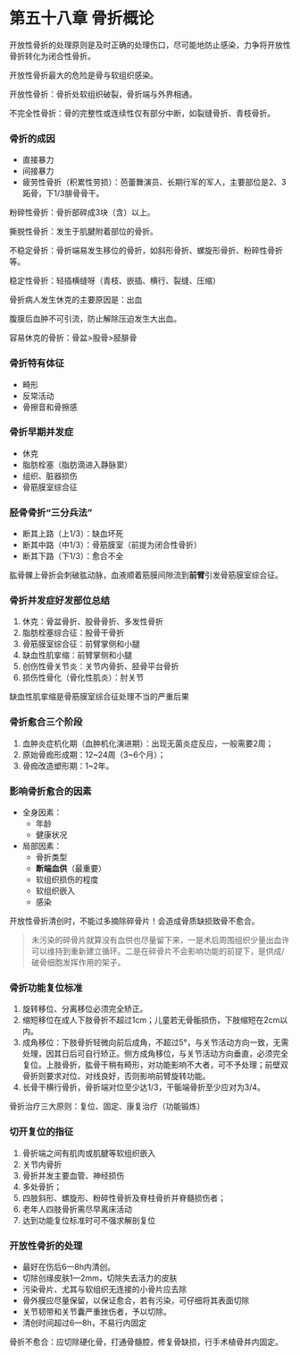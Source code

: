 # 第五十八章 骨折概论

开放性骨折的处理原则是及时正确的处理伤口，尽可能地防止感染，力争将开放性骨折转化为闭合性骨折。

开放性骨折最大的危险是骨与软组织感染。

开放性骨折：骨折处软组织破裂，骨折端与外界相通。

不完全性骨折：骨的完整性或连续性仅有部分中断，如裂缝骨折、青枝骨折。

### 骨折的成因

- 直接暴力
- 间接暴力
- 疲劳性骨折（积累性劳损）：芭蕾舞演员、长期行军的军人，主要部位是2、3跖骨，下1/3腓骨骨干。

粉碎性骨折：骨折部碎成3块（含）以上。

撕脱性骨折：发生于肌腱附着部位的骨折。

不稳定骨折：骨折端易发生移位的骨折，如斜形骨折、螺旋形骨折、粉碎性骨折等。

稳定性骨折：轻插横缝呀（青枝、嵌插、横行、裂缝、压缩）

骨折病人发生休克的主要原因是：出血

腹膜后血肿不可引流，防止解除压迫发生大出血。

容易休克的骨折：骨盆>股骨>胫腓骨

### 骨折特有体征

- 畸形
- 反常活动
- 骨擦音和骨擦感

### 骨折早期并发症

- 休克
- 脂肪栓塞（脂肪滴进入静脉窦）
- 组织、脏器损伤
- 骨筋膜室综合征

### 胫骨骨折“三分兵法”

- 断其上路（上1/3）：缺血坏死
- 断其中路（中1/3）：骨筋膜室（前提为闭合性骨折）
- 断其下路（下1/3）：愈合不全

肱骨髁上骨折会刺破肱动脉，血液顺着筋膜间隙流到**前臂**引发骨筋膜室综合征。

### 骨折并发症好发部位总结

1. 休克：骨盆骨折、股骨骨折、多发性骨折
1. 脂肪栓塞综合征：股骨干骨折
1. 骨筋膜室综合征：前臂掌侧和小腿
1. 缺血性肌挛缩：前臂掌侧和小腿
1. 创伤性骨关节炎：关节内骨折、胫骨平台骨折
1. 损伤性骨化（骨化性肌炎）：肘关节

缺血性肌挛缩是骨筋膜室综合征处理不当的严重后果

### 骨折愈合三个阶段

1. 血肿炎症机化期（血肿机化演进期）：出现无菌炎症反应，一般需要2周；
1. 原始骨痂形成期：12~24周（3~6个月）；
1. 骨痂改造塑形期：1~2年。

### 影响骨折愈合的因素

- 全身因素：
  - 年龄
  - 健康状况
- 局部因素：
  - 骨折类型
  - **断端血供**（最重要）
  - 软组织损伤的程度
  - 软组织嵌入
  - 感染

开放性骨折清创时，不能过多摘除碎骨片！会造成骨质缺损致骨不愈合。

> 未污染的碎骨片就算没有血供也尽量留下来，一是术后周围组织少量出血许可以维持到重新建立循环。二是在碎骨片不会影响功能的前提下，是供成/破骨细胞发挥作用的架子。

### 骨折功能复位标准

1. 旋转移位、分离移位必须完全矫正。
1. 缩短移位在成人下肢骨折不超过1cm；儿童若无骨骺损伤，下肢缩短在2cm以内。
1. 成角移位：下肢骨折轻微向前后成角，不超过5°，与关节活动方向一致，无需处理，因其日后可自行矫正。侧方成角移位，与关节活动方向垂直，必须完全复位。上肢骨折，肱骨干稍有畸形，对功能影响不大者，可不予处理；前壁双骨折则要求对位、对线良好，否则影响前臂旋转功能。
1. 长骨干横行骨折，骨折端对位至少达1/3，干骺端骨折至少应对为3/4。

骨折治疗三大原则：复位、固定、康复治疗（功能锻炼）

### 切开复位的指征

1. 骨折端之间有肌肉或肌腱等软组织嵌入
1. 关节内骨折
1. 骨折并发主要血管、神经损伤
1. 多处骨折；
1. 四肢斜形、螺旋形、粉碎性骨折及脊柱骨折并脊髓损伤者；
1. 老年人四肢骨折需尽早离床活动
1. 达到功能复位标准时可不强求解剖复位

### 开放性骨折的处理

- 最好在伤后6—8h内清创。
- 切除创缘皮肤1—2mm，切除失去活力的皮肤
- 污染骨片、尤其与软组织无连接的小骨片应去除
- 骨外膜应尽量保留，以保证愈合，若有污染，可仔细将其表面切除
- 关节韧带和关节囊严重挫伤者，予以切除。
- 清创时间超过6—8h，不易行内固定

骨折不愈合：应切除硬化骨，打通骨髓腔，修复骨缺损，行手术植骨并内固定。
